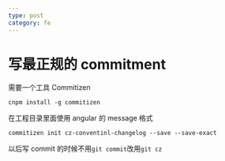 ```yaml
---
type: post
category: fe
---
```


# 写最正规的 commitment

需要一个工具 Commitizen

```shell
cnpm install -g commitizen
```

在工程目录里面使用 angular 的 message 格式

```shell
commitizen init cz-conventinl-changelog --save --save-exact
```

以后写 commit 的时候不用`git commit`改用`git cz`
